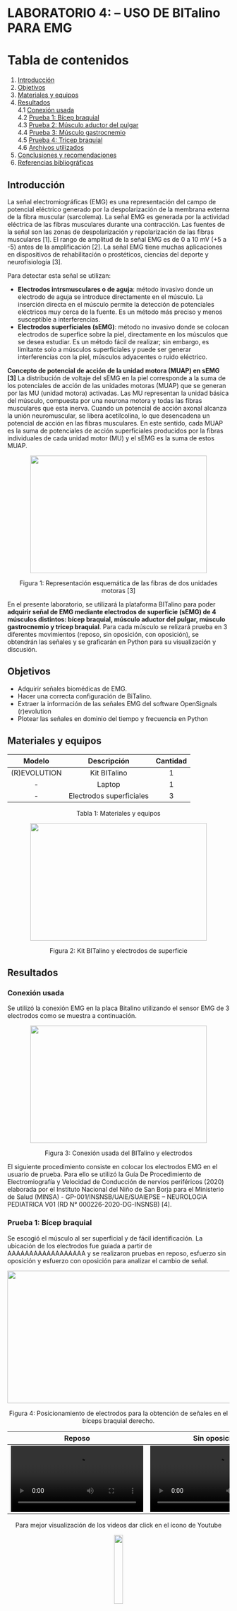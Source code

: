 # **LABORATORIO 4: – USO DE BITalino PARA EMG**
# **Tabla de contenidos**

1. [Introducción](#id1)
2. [Objetivos](#id2)
3. [Materiales y equipos](#id3)
4. [Resultados](#id4)\
   4.1 [Conexión usada](#id5)\
   4.2 [Prueba 1: Bícep braquial](#id6)\
   4.3 [Prueba 2: Músculo aductor del pulgar](#id7)\
   4.4 [Prueba 3: Músculo gastrocnemio](#id8)\
   4.5 [Prueba 4: Tricep braquial](#id9)\
   4.6 [Archivos utilizados](#id10)
6. [Conclusiones y recomendaciones](#id11)
6. [Referencias bibliográficas](#id12)

## **Introducción** <a name="id1"></a>
La señal electromiográficas (EMG) es una representación del campo de potencial eléctrico generado por la despolarización de la membrana externa de la fibra muscular (sarcolema). La señal EMG es generada por la actividad eléctrica de las fibras musculares durante una contracción. Las fuentes de la señal son las zonas de despolarización y repolarización de las fibras musculares [1]. El rango de amplitud de la señal EMG es de 0 a 10 mV (+5 a -5) antes de la amplificación [2]. La señal EMG tiene muchas aplicaciones en dispositivos de rehabilitación o prostéticos, ciencias del deporte y neurofisiología [3].

Para detectar esta señal se utilizan:
- **Electrodos intrsmusculares o de aguja**: método invasivo donde un electrodo de aguja se introduce directamente en el músculo. La inserción directa en el músculo permite la detección de potenciales eléctricos muy cerca de la fuente. Es un método más preciso y menos susceptible a interferencias.  
- **Electrodos superficiales (sEMG)**: método no invasivo donde se colocan electrodos de superfice sobre la piel, directamente en los músculos que se desea estudiar. Es un método fácil de realizar; sin embargo, es limitante solo a músculos superficiales y puede ser generar interferencias con la piel, músculos adyacentes o ruido eléctrico.

**Concepto de potencial de acción de la unidad motora (MUAP) en sEMG [3]**
La distribución de voltaje del sEMG en la piel corresponde a la suma de los potenciales de acción de las unidades motoras (MUAP) que se generan por las MU (unidad motora) activadas. Las MU representan la unidad básica del músculo, compuesta por una neurona motora y todas las fibras musculares que esta inerva. Cuando un potencial de acción axonal alcanza la unión neuromuscular, se libera acetilcolina, lo que desencadena un potencial de acción en las fibras musculares. En este sentido, cada MUAP es la suma de potenciales de acción superficiales producidos por la fibras individuales de cada unidad motor (MU) y el sEMG es la suma de estos MUAP.

<p align="justify">
<p align="center"><img src="../../../Otros/Imagenes/Lab4_EMG/MUAP.png" width="400" height="266"></p>
<div align="center"> Figura 1: Representación esquemática de las fibras de dos unidades motoras [3]</i></div>
<p>

En el presente laboratorio, se utilizará la plataforma BITalino para poder **adquirir señal de EMG mediante electrodos de superficie (sEMG) de 4 músculos distintos: bícep braquial, músculo aductor del pulgar, músculo gastrocnemio y tricep braquial**. Para cada músculo se relizará prueba en 3 diferentes movimientos (reposo, sin oposición, con oposición), se obtendrán las señales y se graficarán en Python para su visualización y discusión.

## **Objetivos** <a name="id2"></a>
* Adquirir señales biomédicas de EMG.
* Hacer una correcta configuración de BiTalino.
* Extraer la información de las señales EMG del software OpenSignals (r)evolution
* Plotear las señales en dominio del tiempo y frecuencia en Python

## **Materiales y equipos** <a name="id3"></a>
<div align="center">

|  **Modelo**  | **Descripción** | **Cantidad** |
|:------------:|:---------------:|:------------:|
| (R)EVOLUTION |   Kit BITalino  |       1      |
|       -      |      Laptop     |       1      |
|       -      |    Electrodos superficiales   |       3      |
<div align="center"> Tabla 1: Materiales y equipos</i></div>


</div>

<p align="justify">
<p align="center"><img src="../../../Otros/Imagenes/Lab4_EMG/image_materiales.jpg" width="400" height="266"></p>
<div align="center">Figura 2: Kit BITalino y electrodos de superficie</i></div>
</p>


## **Resultados** <a name="id4"></a>
### **Conexión usada** <a name="id5"></a>
Se utilizó la conexión EMG en la placa Bitalino utilizando el sensor EMG de 3 electrodos como se muestra a continuación.
<p align="justify">
<p align="center"><img src="../../../Otros/Imagenes/Lab4_EMG/bitalino.jpg" width="400" height="266"></p>
<div align="center">Figura 3: Conexión usada del BITalino y electrodos</i></div>
</p>

El siguiente procedimiento consiste en colocar los electrodos EMG en el usuario de prueba. Para ello se utilizó la Guía De Procedimiento de Electromiografía y Velocidad de Conducción de nervios periféricos (2020) elaborada por el Instituto Nacional del Niño de San Borja para el Ministerio de Salud (MINSA) - GP-001/INSNSB/UAIE/SUAIEPSE – NEUROLOGIA PEDIATRICA V01 (RD N° 000226-2020-DG-INSNSB) [4].

### **Prueba 1: Bícep braquial** <a name="id6"></a>
Se escogió el músculo al ser superficial y de fácil identificación. La ubicación de los electrodos fue guiada a partir de AAAAAAAAAAAAAAAAAA y se realizaron pruebas en reposo, esfuerzo sin oposición y esfuerzo con oposición para analizar el cambio de señal.
<p align="justify">
<p align="center"><img src="../../../Otros/Imagenes/Lab4_EMG/Biceps1.jpg" width="600" height="300"></p>
<div align="center">Figura 4: Posicionamiento de electrodos para la obtención de señales en el bíceps braquial derecho.</i></div>
</p>

<div align="center">
   
|  **Reposo**  | **Sin oposición** | **Con oposición** |
|:------------:|:---------------:|:------------:|
|<video src="https://user-images.githubusercontent.com/b49875f0-82ef-4d27-a2aa-e8e5e6103e9a.mp4"></video>|<video src="https://user-images.githubusercontent.com/092f3871-e25f-4d7b-a778-03641931fcaf.mp4"></video>|<video src= "https://user-images.githubusercontent.com/36d881ed-29d1-4178-844e-4b9741314f90.mp4"></video>|

<p align="justify">
<div align="center">Para mejor visualización de los videos dar click en el ícono de Youtube</i></div>
</p>  

[<img src="https://cdn.icon-icons.com/icons2/1713/PNG/512/iconfinder-videologoplayicon-3993847_112649.png" width="20%" height="20%">](https://www.youtube.com/playlist?list=PLKyz-4YrUo3Q4-50zDqIl1RbkGDer-eyK)
</div>

- ### **Ploteo de la señal en Python: Dominio del tiempo y frecuencia**
   A coninuación se muestran la data obtenida en el dominio del tiempo y dominio de la frecuencia
   - Reposo
     <p align="justify">
     <p align="center"><img src="../../../Otros/Imagenes/Lab4_EMG/Biceps_graficas_reposo.jpg" width="650" height="500"></p>
     </p>
   - Sin oposición
     <p align="justify">
     <p align="center"><img src="../../../Otros/Imagenes/Lab4_EMG/Biceps_graficas_sin_oposicion.jpg" width="650" height="500"></p>
     </p>
   - Con oposición
     <p align="justify">
     <p align="center"><img src="../../../Otros/Imagenes/Lab4_EMG/Biceps_graficas_oposicion.jpg" width="650" height="500"></p>
(Resumen y explicación de la señal ploteada)

### **Prueba 2: Músculo aductor del pulgar** <a name="id7"></a>
El músculo abductor corto del pulgar (ACP) pertenece al primer plano muscular subfascial de la región tenar de gran importancia en los movimientos del pulgar. 
La ubicación de los electrodos fue la siguiente según la GUÍA DE PROCEDIMIENTO DE ELECTROMIOGRAFÍA Y VELOCIDAD DE CONDUCCIÓN DE NERVIOS PERIFÉRICOS del Instituto Nacional del Niño de San Borja:
Electrodo activo (G1): Colocar sobre el centro del músculo abductor corto del pulgar 
(ACP), un tercio de la distancia entre el pliegue carpo metacarpiano y la articulación 
metacarpo falángica del pulgar (1er dedo). 
Electrodo de referencia (G2): Colocar sobre la articulación metacarpo falángico del 
primer dedo, distal al electrodo activo. 
Electrodo tierra: Colocado en el dorso de la mano.
<p align="justify">
<p align="center"><img src="../../../Otros/Imagenes/Lab4_EMG/aductor pulgar.jpg" width="650" height="250"></p>
<div align="center">Figura 5: Posicionamiento de electrodos para la obtención de señales en el mùculo aductor del pulgar derecho.</i></div>
</p>

<div align="center">
   
|  **Reposo**  | **Sin oposición** | **Con oposición** |
|:------------:|:---------------:|:------------:|
|<video src="https://user-images.githubusercontent.com/67a14538-64fe-4a2a-a8d6-a3e4a3f076d5.mp4"></video>|<video src="https://user-images.githubusercontent.com/af3715f6-c9ae-4d9e-88d6-e9c4592ccc69.mp4"></video>|<video src= "https://user-images.githubusercontent.com/077e5478-1f01-4cbe-a1b1-619135a5ab11.mp4"></video>|

<p align="justify">
<div align="center">Para mejor visualización de los videos dar click en el ícono de Youtube</i></div>
</p>  

[<img src="https://cdn.icon-icons.com/icons2/1713/PNG/512/iconfinder-videologoplayicon-3993847_112649.png" width="20%" height="20%">](https://www.youtube.com/playlist?list=PLKyz-4YrUo3R1rk6B5YFyBnburL7kmY8D)
</div>

- ### **Ploteo de la señal en Python: Dominio del tiempo y frecuencia**
   A coninuación se muestran la data obtenida en el dominio del tiempo y dominio de la frecuencia
   - Reposo
     <p align="justify">
     <p align="center"><img src="../../../Otros/Imagenes/Lab4_EMG/Pulgar_graficas_reposo.jpg" width="650" height="500"></p>
     </p>
   - Sin oposición
     <p align="justify">
     <p align="center"><img src="../../../Otros/Imagenes/Lab4_EMG/Pulgar_graficas_sin_oposicion.jpg" width="650" height="500"></p>
     </p>
   - Con oposición
     <p align="justify">
     <p align="center"><img src="../../../Otros/Imagenes/Lab4_EMG/Pulgar_graficas_oposicion.jpg" width="650" height="500"></p>
     </p>
(Resumen y explicación de la señal ploteada)

### **Prueba 3: Músculo gastrocnemio** <a name="id8"></a>
Se eligió el gastronemio por su fácil localización y sencilla activación del músculo.
Los electrodos se ubicaron de la siguiente manera:
Electrodo 1: Ubicado en la piel superficial al músculo, zona anterior de la pierna
Electrodo 2: Ubicado en la piel superficial al músculo, zona anterior de la pierna, distanciado del primer electrodo verticalmente
Neutro: Ubicado en la parte superficial de la tibia.
<p align="justify">
<p align="center"><img src="../../../Otros/Imagenes/Lab4_EMG/Gastrocnemio.jpg" width="700" height="400"></p>
<div align="center">Figura 6: Posicionamiento de electrodos para la obtención de señales en el músculo gastrocnemio derecho.</i></div>
</p>

<div align="center">
   
|  **Reposo**  | **Esfuerzo** | **Sobreesfuerzo sin oposición** |
|:------------:|:---------------:|:------------:|
|<video src="https://user-images.githubusercontent.com/27d392ad-a041-4e54-8f90-0a6b14e80f0f.mp4"></video>|<video src="https://user-images.githubusercontent.com/75a6c4f4-0524-44a8-b6da-cfe3df00bb69.mp4"></video>|<video src= "https://user-images.githubusercontent.com/68bb1c7a-39ac-415c-a21c-0ae45fc841b5.mp4"></video>|

<p align="justify">
<div align="center">Para mejor visualización de los videos dar click en el ícono de Youtube</i></div>
</p>  

[<img src="https://cdn.icon-icons.com/icons2/1713/PNG/512/iconfinder-videologoplayicon-3993847_112649.png" width="20%" height="20%">](https://www.youtube.com/playlist?list=PLKyz-4YrUo3RR13SN4Ai1WwyWk6ezuXg1)

</div>

- ### **Ploteo de la señal en Python: Dominio del tiempo y frecuencia**
   A coninuación se muestran la data obtenida en el dominio del tiempo y dominio de la frecuencia
   - Reposo
     <p align="justify">
     <p align="center"><img src="../../../Otros/Imagenes/Lab4_EMG/Gastronecmio_graficas_reposo.jpg" width="650" height="500"></p>
     </p>
   - Esfuerzo
     <p align="justify">
     <p align="center"><img src="../../../Otros/Imagenes/Lab4_EMG/Gastronecmio_graficas_esfuerzo.jpg" width="650" height="500"></p>
     </p>
   - Sobreesfuerzo sin oposición
     <p align="justify">
     <p align="center"><img src="../../../Otros/Imagenes/Lab4_EMG/Gastronecmio_graficas_sobreesfuerzo.jpg" width="650" height="500"></p>
     </p>
(Resumen y explicación de la señal ploteada)
     
### **Prueba 4: Tricep Braquial** <a name="id9"></a>
Se escogió el músculo al ser superficial y de fácil identificación igual que el de la prueba 1, pero considerando que está en la zona posterior del brazo y los movimientos de esfuerzo serán diferentes, se optó por la rotación. La ubicación de los electrodos fue guiada a partir de AAAAAAAAAAAAAAAAAA y se realizaron pruebas en reposo, esfuerzo sin oposición y esfuerzo con oposición para analizar el cambio de señal.
<p align="justify">
<p align="center"><img src="../../../Otros/Imagenes/Lab4_EMG/triceps.jpg" width="400" height="500"></p>
<div align="center">Figura 7: Posicionamiento de electrodos para la obtención de señales en el triceps braquial derecho.</i></div>
</p>  


<div align="center">
   
|  **Reposo**  | **Esfuerzo** | **Sobreesfuerzo sin oposición** |
|:------------:|:---------------:|:------------:|
|<video src="https://user-images.githubusercontent.com/3d2e256b-1b0b-45e6-881a-7c67814c92b9.mp4"></video>|<video src="https://user-images.githubusercontent.com/c606cd01-5a08-4b8c-a946-48103dcaaec7.mp4"></video>|<video src= "https://user-images.githubusercontent.com/d8ca2d70-d802-41ab-8d84-04cf8d5b42a7.mp4"></video>|

<p align="justify">
<div align="center">Para mejor visualización de los videos dar click en el ícono de Youtube</i></div>
</p>  

[<img src="https://cdn.icon-icons.com/icons2/1713/PNG/512/iconfinder-videologoplayicon-3993847_112649.png" width="20%" height="20%">](https://www.youtube.com/playlist?list=PLKyz-4YrUo3Q2SirQwFWpUK6rOJ3rqsKD)

</div>

- ### **Ploteo de la señal en Python: Dominio del tiempo y frecuencia**
   A coninuación se muestran la data obtenida en el dominio del tiempo y dominio de la frecuencia
   - Reposo
     <p align="justify">
     <p align="center"><img src="../../../Otros/Imagenes/Lab4_EMG/Triceps_graficas_reposo.jpg" width="650" height="500"></p>
     </p>
   - Esfuerzo
     <p align="justify">
     <p align="center"><img src="../../../Otros/Imagenes/Lab4_EMG/Triceps_graficas_esfuerzo.jpg" width="650" height="500"></p>
     </p>
   - Sobreesfuerzo sin oposición
     <p align="justify">
     <p align="center"><img src="../../../Otros/Imagenes/Lab4_EMG/Triceps_graficas_sobreesfuerzo.jpg" width="650" height="500"></p>
     </p>

### **Archivos** <a name="id10"></a>
- [Documentos (.txt)](https://github.com/DianaCortezL/ISB-Grupo-5/tree/faacf940cd92a67b1431c22d82b8411c5dae7d26/Otros/Archivos%20varios/Lab4_EMG)
- [Programa de ploteo (Jupyter Notebook)](https://github.com/DianaCortezL/ISB-Grupo-5/blob/be9da5dae231d9adf809ada70db73281b355ea1a/ISB/Laboratorios/Lab04%20-%20Adquisici%C3%B3n%20de%20se%C3%B1al%20EMG/LabEMG.ipynb)

## **Conclusiones** <a name="id11"></a>

## **Recomendaciones** <a name="id11"></a>

## **Referencias bibliográficas** <a name="id12"></a>
[1] D. Farina, D. F. Stegeman, and R. Merletti, “Biophysics of the Generation of EMG Signals,” Surface Electromyography : Physiology, Engineering, and Applications, pp. 1–24, Apr. 2016, doi: https://doi.org/10.1002/9781119082934.ch02.  

[2]  M. B. I. Reaz, M. S. Hussain, and F. Mohd-Yasin, “Techniques of EMG signal analysis: detection, processing, classification and applications,” Biological Procedures Online, vol. 8, no. 1, pp. 11–35, Dec. 2006, doi: https://doi.org/10.1251/bpo115.  

[3] I. Campanini, A. Merlo, C. Disselhorst-Klug, L. Mesin, S. Muceli, and R. Merletti, “Fundamental Concepts of Bipolar and High-Density Surface EMG Understanding and Teaching for Clinical, Occupational, and Sport Applications: Origin, Detection, and Main Errors,” Sensors, vol. 22, no. 11, p. 4150, May 2022, doi: https://doi.org/10.3390/s22114150.  

[4] MINSA, GUÍA DE PROCEDIMIENTO DE ELECTROMIOGRAFÍA Y VELOCIDAD DE CONDUCCIÓN DE NERVIOS PERIFÉRICOS UNIDAD DE ATENCIÓN INTEGRAL ESPECIALIZADA SUB UNIDAD DE ATENCION INTEGRAL ESPECIALIZADA PEDIÁTRICA Y SUB ESPECIALIDADES NEUROLOGIA PEDIATRICA. Disponible en: https://www.insnsb.gob.pe/docs-trans/resoluciones/archivopdf.php?pdf=2020/RD%20N%C2%B0%20000226-2020-DG-INSNSB%20Gu%C3%ADa%20Proced%20Electromiograf%C3%ADa_2020%203REV%20UGC%20CHN%2019.06.2020.pdf
‌
